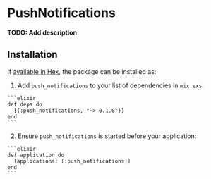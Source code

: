 # PushNotifications

**TODO: Add description**

## Installation

If [available in Hex](https://hex.pm/docs/publish), the package can be installed as:

  1. Add `push_notifications` to your list of dependencies in `mix.exs`:

    ```elixir
    def deps do
      [{:push_notifications, "~> 0.1.0"}]
    end
    ```

  2. Ensure `push_notifications` is started before your application:

    ```elixir
    def application do
      [applications: [:push_notifications]]
    end
    ```

